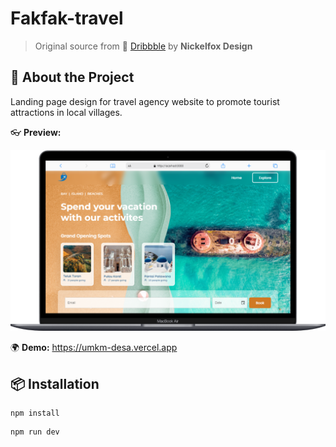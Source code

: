 # Fakfak-travel

> Original source from 🏀 [Dribbble](https://dribbble.com/shots/17968645-Travel-Landing-Page) by **Nickelfox Design**

## 🥷 About the Project

Landing page design for travel agency website to promote tourist attractions in local villages.

👓 **Preview:**

<p align="center">
  <img src="./public/assets/preview3.png">
</p>

🌍 **Demo:** https://umkm-desa.vercel.app

## 📦 Installation

```
npm install
```

```
npm run dev
```
